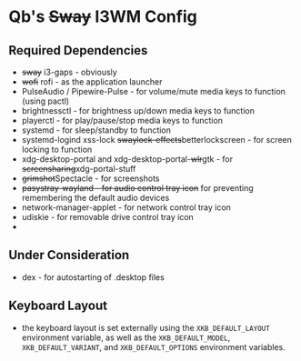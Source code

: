 # Qb's ~~Sway~~ I3WM Config

## Required Dependencies

* ~~sway~~ i3-gaps - obviously
* ~~wofi~~ rofi - as the application launcher
* PulseAudio / Pipewire-Pulse - for volume/mute media keys to function (using pactl)
* brightnessctl - for brightness up/down media keys to function
* playerctl - for play/pause/stop media keys to function
* systemd - for sleep/standby to function
* systemd-logind xss-lock ~~swaylock-effects~~betterlockscreen - for screen locking to function
* xdg-desktop-portal and xdg-desktop-portal-~~wlr~~gtk - for ~~screensharing~~xdg-portal-stuff
* ~~grimshot~~Spectacle - for screenshots
* ~~pasystray-wayland - for audio control tray icon~~ for preventing remembering the default audio devices
* network-manager-applet - for network control tray icon
* udiskie - for removable drive control tray icon
* 

## Under Consideration

* dex - for autostarting of .desktop files

## Keyboard Layout

* the keyboard layout is set externally using the `XKB_DEFAULT_LAYOUT` environment variable, as well as the `XKB_DEFAULT_MODEL`, `XKB_DEFAULT_VARIANT`, and `XKB_DEFAULT_OPTIONS` environment variables.
